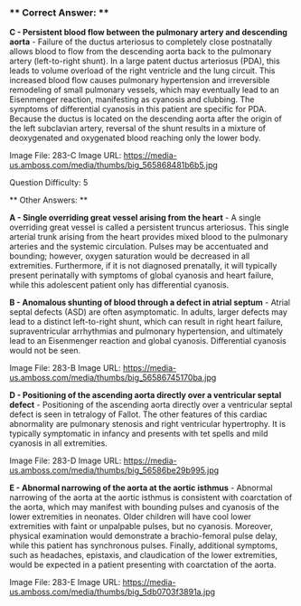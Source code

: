 ### ** Correct Answer: **

**C - Persistent blood flow between the pulmonary artery and descending aorta** - Failure of the ductus arteriosus to completely close postnatally allows blood to flow from the descending aorta back to the pulmonary artery (left-to-right shunt). In a large patent ductus arteriosus (PDA), this leads to volume overload of the right ventricle and the lung circuit. This increased blood flow causes pulmonary hypertension and irreversible remodeling of small pulmonary vessels, which may eventually lead to an Eisenmenger reaction, manifesting as cyanosis and clubbing. The symptoms of differential cyanosis in this patient are specific for PDA. Because the ductus is located on the descending aorta after the origin of the left subclavian artery, reversal of the shunt results in a mixture of deoxygenated and oxygenated blood reaching only the lower body.

Image File: 283-C
Image URL: https://media-us.amboss.com/media/thumbs/big_565868481b6b5.jpg

Question Difficulty: 5

** Other Answers: **

**A - Single overriding great vessel arising from the heart** - A single overriding great vessel is called a persistent truncus arteriosus. This single arterial trunk arising from the heart provides mixed blood to the pulmonary arteries and the systemic circulation. Pulses may be accentuated and bounding; however, oxygen saturation would be decreased in all extremities. Furthermore, if it is not diagnosed prenatally, it will typically present perinatally with symptoms of global cyanosis and heart failure, while this adolescent patient only has differential cyanosis.

**B - Anomalous shunting of blood through a defect in atrial septum** - Atrial septal defects (ASD) are often asymptomatic. In adults, larger defects may lead to a distinct left-to-right shunt, which can result in right heart failure, supraventricular arrhythmias and pulmonary hypertension, and ultimately lead to an Eisenmenger reaction and global cyanosis. Differential cyanosis would not be seen.

Image File: 283-B
Image URL: https://media-us.amboss.com/media/thumbs/big_56586745170ba.jpg

**D - Positioning of the ascending aorta directly over a ventricular septal defect** - Positioning of the ascending aorta directly over a ventricular septal defect is seen in tetralogy of Fallot. The other features of this cardiac abnormality are pulmonary stenosis and right ventricular hypertrophy. It is typically symptomatic in infancy and presents with tet spells and mild cyanosis in all extremities.

Image File: 283-D
Image URL: https://media-us.amboss.com/media/thumbs/big_56586be29b995.jpg

**E - Abnormal narrowing of the aorta at the aortic isthmus** - Abnormal narrowing of the aorta at the aortic isthmus is consistent with coarctation of the aorta, which may manifest with bounding pulses and cyanosis of the lower extremities in neonates. Older children will have cool lower extremities with faint or unpalpable pulses, but no cyanosis. Moreover, physical examination would demonstrate a brachio-femoral pulse delay, while this patient has synchronous pulses. Finally, additional symptoms, such as headaches, epistaxis, and claudication of the lower extremities, would be expected in a patient presenting with coarctation of the aorta.

Image File: 283-E
Image URL: https://media-us.amboss.com/media/thumbs/big_5db0703f3891a.jpg

